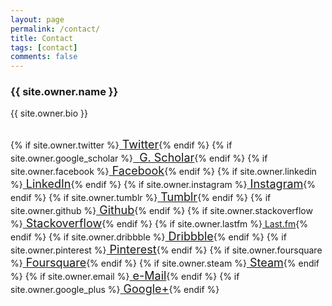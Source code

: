 ```yaml
---
layout: page
permalink: /contact/
title: Contact
tags: [contact]
comments: false
---
```


<h3>{{ site.owner.name }}</h3>
<p>{{ site.owner.bio }}</p>

<br />
{% if site.owner.twitter %}<a style="font-size: 18px !important;" href="http://twitter.com/{{ site.owner.twitter }}" class="author-social" target="_blank"><i class="fa fa-twitter-square"></i> Twitter</a>{% endif %}
{% if site.owner.google_scholar %}<a style="font-size: 18px !important;" href="http://scholar.google.es/citations?user={{ site.owner.google_scholar }}" class="author-social" target="_blank"><i class="ai ai-google-scholar-square"></i>&nbsp; G. Scholar</a>{% endif %}
{% if site.owner.facebook %}<a style="font-size: 18px !important;" href="http://facebook.com/{{ site.owner.facebook }}" class="author-social" target="_blank"><i class="fa fa-facebook-square"></i> Facebook</a>{% endif %}
{% if site.owner.linkedin %}<a style="font-size: 18px !important;" href="http://linkedin.com/in/{{ site.owner.linkedin }}" class="author-social" target="_blank"><i class="fa fa-linkedin-square"></i> LinkedIn</a>{% endif %}
{% if site.owner.instagram %}<a style="font-size: 18px !important;" href="http://instagram.com/{{ site.owner.instagram }}" class="author-social" target="_blank"><i class="fa fa-instagram"></i> Instagram</a>{% endif %}
{% if site.owner.tumblr %}<a style="font-size: 18px !important;" href="http://{{ site.owner.tumblr }}.tumblr.com" class="author-social" target="_blank"><i class="fa fa-tumblr-square"></i> Tumblr</a>{% endif %}
{% if site.owner.github %}<a style="font-size: 18px !important;" href="http://github.com/{{ site.owner.github }}" class="author-social" target="_blank"><i class="fa fa-github-square"></i> Github</a>{% endif %}
{% if site.owner.stackoverflow %}<a style="font-size: 18px !important;" href="http://stackoverflow.com/users/{{ site.owner.stackoverflow }}" class="author-social" target="_blank"><i class="fa fa-stack-overflow"></i> Stackoverflow</a>{% endif %}
{% if site.owner.lastfm %}<a href="http://lastfm.com/user/{{ site.owner.lastfm }}" class="author-social" target="_blank"><i class="fa fa-music"></i> Last.fm</a>{% endif %}
{% if site.owner.dribbble %}<a style="font-size: 18px !important;" href="http://dribbble.com/{{ site.owner.dribbble }}" class="author-social" target="_blank"><i class="fa fa-dribbble"></i> Dribbble</a>{% endif %}
{% if site.owner.pinterest %}<a style="font-size: 18px !important;" href="http://www.pinterest.com/{{ site.owner.pinterest }}" class="author-social" target="_blank"><i class="fa fa-pinterest"></i> Pinterest</a>{% endif %}
{% if site.owner.foursquare %}<a style="font-size: 18px !important;" href="http://foursquare.com/{{ site.owner.foursquare }}" class="author-social" target="_blank"><i class="fa fa-foursquare"></i> Foursquare</a>{% endif %}
{% if site.owner.steam %}<a style="font-size: 18px !important;" href="http://steamcommunity.com/id/{{ site.owner.steam }}" class="author-social" target="_blank"><i class="fa fa-steam-square"></i> Steam</a>{% endif %}
{% if site.owner.email %}<a style="font-size: 18px !important;" href="mailto:{{ site.owner.email }}" class="author-social" target="_blank"><i class="fa fa-envelope-square"></i> e-Mail</a>{% endif %}
{% if site.owner.google_plus %}<a style="font-size: 18px !important;" href="http://plus.google.com/{{ site.owner.google_plus }}" class="author-social" target="_blank"><i class="fa fa-google-plus-square"></i> Google+</a>{% endif %}
